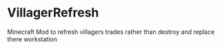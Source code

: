# VillagerRefresh
Minecraft Mod to refresh villagers trades rather than destroy and replace there workstation

